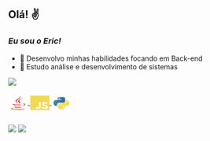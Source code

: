 ## Olá! ✌
###     *Eu sou o Eric!*

- 🔭 Desenvolvo minhas habilidades focando em Back-end
- 🌱 Estudo análise e desenvolvimento de sistemas
 <div>
  <a href="https://github.com/ericlucass">
  <img height="180em" src="https://github-readme-stats.vercel.app/api?username=ericlucass&show_icons=true&theme=algolia&include_all_commits=true&count_private=true"/>

</div>
  <div style="display: inline_block"><br>
  <img align="center" alt="Eric-Jv" height="30" width="40" src="https://raw.githubusercontent.com/devicons/devicon/master/icons/java/java-plain.svg">
  <img align="center" alt="Eric-Js" height="30" width="40" src="https://raw.githubusercontent.com/devicons/devicon/master/icons/javascript/javascript-plain.svg">
  <img align="center" alt="Eric-Python" height="30" width="40" src="https://raw.githubusercontent.com/devicons/devicon/master/icons/python/python-original.svg">
</div>
  
  ##
 
<div>
   <a href="https://www.linkedin.com/in/eric-lucas-420a26189/" target="_blank"><img src="https://img.shields.io/badge/-LinkedIn-%230077B5?style=for-the-badge&logo=linkedin&logoColor=white" target="_blank"></a>
  <a href = "mailto:@ericlucas513@gmail.com"><img src="https://img.shields.io/badge/-Gmail-%23333?style=for-the-badge&logo=gmail&logoColor=red" target="_blank"></a>
